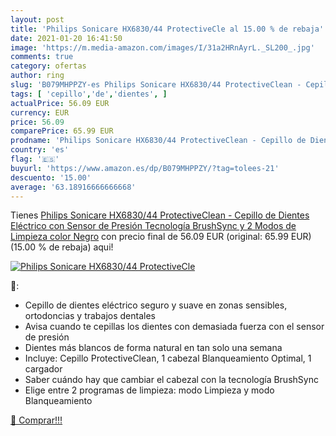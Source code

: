```yaml
---
layout: post
title: 'Philips Sonicare HX6830/44 ProtectiveCle al 15.00 % de rebaja'
date: 2021-01-20 16:41:50
image: 'https://m.media-amazon.com/images/I/31a2HRnAyrL._SL200_.jpg'
comments: true
category: ofertas
author: ring
slug: 'B079MHPPZY-es Philips Sonicare HX6830/44 ProtectiveClean - Cepillo de...'
tags: [ 'cepillo','de','dientes', ]
actualPrice: 56.09 EUR
currency: EUR
price: 56.09
comparePrice: 65.99 EUR
prodname: 'Philips Sonicare HX6830/44 ProtectiveClean - Cepillo de Dientes Eléctrico con Sensor de Presión  Tecnología BrushSync y 2 Modos de Limpieza  color Negro'
country: 'es'
flag: '🇪🇸'
buyurl: 'https://www.amazon.es/dp/B079MHPPZY/?tag=tolees-21'
descuento: '15.00'
average: '63.18916666666668'
---
```


Tienes [Philips Sonicare HX6830/44 ProtectiveClean - Cepillo de Dientes Eléctrico con Sensor de Presión  Tecnología BrushSync y 2 Modos de Limpieza  color Negro](https://www.amazon.es/dp/B079MHPPZY/?tag=tolees-21) con precio final de  56.09 EUR (original: 65.99 EUR) (15.00 %  de rebaja) aqui!

[![Philips Sonicare HX6830/44 ProtectiveCle](https://m.media-amazon.com/images/I/31a2HRnAyrL._SL200_.jpg)](https://www.amazon.es/dp/B079MHPPZY/?tag=tolees-21)

🔎:

- Cepillo de dientes eléctrico seguro y suave en zonas sensibles, ortodoncias y trabajos dentales
- Avisa cuando te cepillas los dientes con demasiada fuerza con el sensor de presión
- Dientes más blancos de forma natural en tan solo una semana
- Incluye: Cepillo ProtectiveClean, 1 cabezal Blanqueamiento Optimal, 1 cargador
- Saber cuándo hay que cambiar el cabezal con la tecnología BrushSync
- Elige entre 2 programas de limpieza: modo Limpieza y modo Blanqueamiento

[🛒 Comprar!!!](https://www.amazon.es/dp/B079MHPPZY/?tag=tolees-21)

